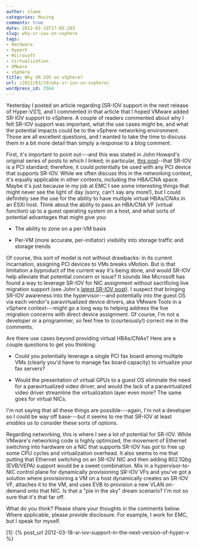 ```yaml
---
author: slowe
categories: Musing
comments: true
date: 2012-03-19T17:05:20Z
slug: why-sr-iov-on-vsphere
tags:
- Hardware
- HyperV
- Microsoft
- Virtualization
- VMware
- vSphere
title: Why SR-IOV on vSphere?
url: /2012/03/19/why-sr-iov-on-vsphere/
wordpress_id: 2564
---
```


Yesterday I posted an article regarding [SR-IOV support in the next release of Hyper-V][1], and I commented in that article that I hoped VMware added SR-IOV support to vSphere. A couple of readers commented about why I felt SR-IOV support was important, what the use cases might be, and what the potential impacts could be to the vSphere networking environment. Those are all excellent questions, and I wanted to take the time to discuss them in a bit more detail than simply a response to a blog comment.

First, it's important to point out---and this was stated in John Howard's original series of posts to which I linked; in particular, [this post](http://blogs.technet.com/b/jhoward/archive/2012/03/13/everything-you-wanted-to-know-about-sr-iov-in-hyper-v-part-2.aspx)--that SR-IOV is a PCI standard; therefore, it could potentially be used with any PCI device that supports SR-IOV. While we often discuss this in the networking context, it's equally applicable in other contexts, including the HBA/CNA space. Maybe it's just because in my job at EMC I see some interesting things that might never see the light of day (sorry, can't say any more!), but I could definitely see the use for the ability to have multiple virtual HBAs/CNAs in an ESXi host. Think about the ability to pass an HBA/CNA VF (virtual function) up to a guest operating system on a host, and what sorts of potential advantages that might give you:

* The ability to zone on a per-VM basis

* Per-VM (more accurate, per-initiator) visibility into storage traffic and storage trends

Of course, this sort of model is not without drawbacks: in its current incarnation, assigning PCI devices to VMs breaks vMotion. But is that limitation a byproduct of the current way it's being done, and would SR-IOV help alleviate that potential concern or issue? It sounds like Microsoft has found a way to leverage SR-IOV for NIC assignment without sacrificing live migration support (see John's [latest SR-IOV post](http://blogs.technet.com/b/jhoward/archive/2012/03/19/everything-you-wanted-to-know-about-sr-iov-in-hyper-v-part-6.aspx)). I suspect that bringing SR-IOV awareness into the hypervisor---and potentially into the guest OS via each vendor's paravirtualized device drivers, aka VMware Tools in a vSphere context---might go a long way to helping address the live migration concerns with direct device assignment. Of course, I'm not a developer or a programmer, so feel free to (courteously!) correct me in the comments.

Are there use cases beyond providing virtual HBAs/CNAs? Here are a couple questions to get you thinking:

* Could you potentially leverage a single PCI fax board among multiple VMs (clearly you'd have to manage fax board capacity) to virtualize your fax servers?

* Would the presentation of virtual GPUs to a guest OS eliminate the need for a paravirtualized video driver, and would the lack of a paravirtualized video driver streamline the virtualization layer even more? The same goes for virtual NICs.

I'm not saying that all these things are possible---again, I'm not a developer so I could be way off base---but it seems to me that SR-IOV at least _enables_ us to consider these sorts of options.

Regarding networking, this is where I see a lot of potential for SR-IOV. While VMware's networking code is highly optimized, the movement of Ethernet switching into hardware on a NIC that supports SR-IOV has _got_ to free up some CPU cycles and virtualization overhead. It also seems to me that putting that Ethernet switching on an SR-IOV NIC and then adding 802.1Qbg (EVB/VEPA) support would be a sweet combination. Mix in a hypervisor-to-NIC control plane for dynamically provisioning SR-IOV VFs and you've got a solution where provisioning a VM on a host dynamically creates an SR-IOV VF, attaches it to the VM, and uses EVB to provision a new VLAN on-demand onto that NIC. Is that a "pie in the sky" dream scenario? I'm not so sure that it's that far off.

What do you think? Please share your thoughts in the comments below. Where applicable, please provide disclosure. For example, I work for EMC, but I speak for myself.

[1]: {% post_url 2012-03-18-sr-iov-support-in-the-next-version-of-hyper-v %}

